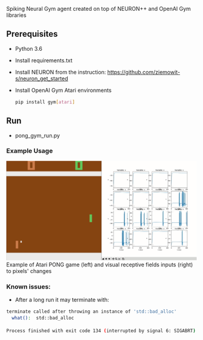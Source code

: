 Spiking Neural Gym agent created on top of NEURON++ and OpenAI Gym libraries

## Prerequisites

* Python 3.6

* Install requirements.txt

* Install NEURON from the instruction: https://github.com/ziemowit-s/neuron_get_started

* Install OpenAI Gym Atari environments
    ```bash
    pip install gym[atari]
    ```
    
## Run

* pong_gym_run.py

### Example Usage
![PONG](pong_example.gif) 
Example of Atari PONG game (left) and visual receptive fields inputs (right) to pixels' changes
    
### Known issues:

* After a long run it may terminate with:
```bash
terminate called after throwing an instance of 'std::bad_alloc'
  what():  std::bad_alloc

Process finished with exit code 134 (interrupted by signal 6: SIGABRT)
```

